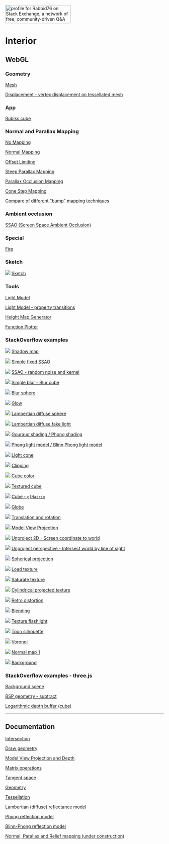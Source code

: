 <a href="https://stackexchange.com/users/7322082/rabbid76"><img src="https://stackexchange.com/users/flair/7322082.png" width="208" height="58" alt="profile for Rabbid76 on Stack Exchange, a network of free, community-driven Q&amp;A sites" title="profile for Rabbid76 on Stack Exchange, a network of free, community-driven Q&amp;A sites" /></a>

# Interior

## WebGL

### Geometry

[Mesh](https://rabbid76.github.io/graphics-snippets/html/basic/mesh.html)

[Displacement - vertex displacement on tessellated mesh](https://rabbid76.github.io/graphics-snippets/html/basic/displacement.html)

### App

[Rubiks cube](https://rabbid76.github.io/graphics-snippets/html/app/rubiks_cube.html)

### Normal and Parallax Mapping

[No Mapping](https://rabbid76.github.io/graphics-snippets/html/technique/parallax_001_no_parallax_mapping.html)

[Normal Mapping](https://rabbid76.github.io/graphics-snippets/html/technique/parallax_002_normal_mapping.html)

[Offset Limiting](https://rabbid76.github.io/graphics-snippets/html/technique/parallax_003_offset_limiting.html)

[Steep Parallax Mapping](https://rabbid76.github.io/graphics-snippets/html/technique/parallax_004_parallax_occlusion_mapping_derivative_tbn.html)

[Parallax Occlusion Mapping](https://rabbid76.github.io/graphics-snippets/html/technique/parallax_005_parallax_relief_mapping_derivative_tbn.html)

[Cone Step Mapping](https://rabbid76.github.io/graphics-snippets/html/technique/parallax_006_cone_step_mapping_derivative_tbn.html)

[Compare of different "bump" mapping techniques](https://rabbid76.github.io/graphics-snippets/html/technique/parallax_mapping.html)

### Ambient occlusion

[SSAO (Screen Space Ambient Occlusion)](https://rabbid76.github.io/graphics-snippets/html/technique/ssao.html)

### Special

[Fire](https://rabbid76.github.io/graphics-snippets/html/effect/fire.html)

### Sketch

![](html/sketch/image/sketch_texture_pen.png)
[Sketch](https://rabbid76.github.io/graphics-snippets/html/sketch/sketch_texture_pen.html)

### Tools

[Light Model](https://rabbid76.github.io/graphics-snippets/html/tools/light_model_view.html)

[Light Model - property transitions](https://rabbid76.github.io/graphics-snippets/html/tools/light_model_transition.html)

[Height Map Generator](https://rabbid76.github.io/graphics-snippets/html/tools/height_map_generator.html)

[Function Plotter](https://rabbid76.github.io/graphics-snippets/html/tools/function_plotter.html)

### StackOverflow examples

![](html/stackoverflow/image/shadow_map.png)
[Shadow map](https://rabbid76.github.io/graphics-snippets/html/stackoverflow/shadow_map.html)

![](html/stackoverflow/image/ssao_simple_b.png)
[Simple fixed SSAO](https://rabbid76.github.io/graphics-snippets/html/stackoverflow/ssao_simple_b.html)

![](html/stackoverflow/image/ssao_simple.png)
[SSAO - random noise and kernel](https://rabbid76.github.io/graphics-snippets/html/stackoverflow/ssao_simple.html)

![](html/stackoverflow/image/blur_cube_color.png)
[Simple blur - Blur cube](https://rabbid76.github.io/graphics-snippets/html/stackoverflow/blur_cube_color.html)

![](html/stackoverflow/image/blur_sphere_texture.png)
[Blur sphere](https://rabbid76.github.io/graphics-snippets/html/stackoverflow/blur_sphere_texture.html)

![](html/stackoverflow/image/glow.png)
[Glow](https://rabbid76.github.io/graphics-snippets/html/stackoverflow/glow.html)  

![](html/stackoverflow/image/lambertian_sphere.png)
[Lambertian diffuse sphere](https://rabbid76.github.io/graphics-snippets/html/stackoverflow/lambertian_sphere.html)

![](html/stackoverflow/image/lambertian_fake.png)
[Lambertian diffuse fake light](https://rabbid76.github.io/graphics-snippets/html/stackoverflow/lambertian_fake.html)

![](html/stackoverflow/image/gouraud_phong.png)
[Gouraud shading / Phong shading](https://rabbid76.github.io/graphics-snippets/html/stackoverflow/gouraud_phong.html)

![](html/stackoverflow/image/phong_blinnphong.png)
[Phong light model / Blinn Phong light model](https://rabbid76.github.io/graphics-snippets/html/stackoverflow/phong_blinnphong.html)

![](html/stackoverflow/image/light_cone.png)
[Light cone](https://rabbid76.github.io/graphics-snippets/html/stackoverflow/light_cone.html)

![](html/stackoverflow/image/clip_cube.png)
[Clipping](https://rabbid76.github.io/graphics-snippets/html/stackoverflow/clip_cube.html)

![](html/stackoverflow/image/cube_color.png)
[Cube color](https://rabbid76.github.io/graphics-snippets/html/stackoverflow/cube_color.html)

![](html/stackoverflow/image/cube_texture.png)
[Textured cube](https://rabbid76.github.io/graphics-snippets/html/stackoverflow/cube_texture.html)

![](html/stackoverflow/image/glMatrix_cube.png)
[Cube - `glMatrix`](https://rabbid76.github.io/graphics-snippets/html/stackoverflow/glMatrix_cube.html)

![](html/stackoverflow/image/sphere_texture.png)
[Globe](https://rabbid76.github.io/graphics-snippets/html/stackoverflow/sphere_texture.html)

![](html/stackoverflow/image/axis_rotation.png)
[Translation and rotation](https://rabbid76.github.io/graphics-snippets/html/stackoverflow/axis_rotation.html)

![](html/stackoverflow/image/model_view_projection.png)
[Model View Projection](https://rabbid76.github.io/graphics-snippets/html/stackoverflow/model_view_projection.html)

![](html/stackoverflow/image/unproject_2d.png)
[Unproject 2D - Screen coordinate to world](https://rabbid76.github.io/graphics-snippets/html/stackoverflow/unproject_2d.html)

![](html/stackoverflow/image/unproject_perspective.png)
[Unproject perspective - Intersect world by line of sight](https://rabbid76.github.io/graphics-snippets/html/stackoverflow/unproject_perspective.html)

![](html/stackoverflow/image/spherical_projection.png)
[Spherical projection](https://rabbid76.github.io/graphics-snippets/html/stackoverflow/spherical_projection.html)

![](html/stackoverflow/image/texture_load.png)
[Load texture](https://rabbid76.github.io/graphics-snippets/html/stackoverflow/texture_load.html)

![](html/stackoverflow/image/texture_saturate.png)
[Saturate texture](https://rabbid76.github.io/graphics-snippets/html/stackoverflow/texture_saturate.html)

![](html/stackoverflow/image/texture_cylindrical_projection.png)
[Cylindrical projected texture](https://rabbid76.github.io/graphics-snippets/html/stackoverflow/texture_cylindrical_projection.html)

![](html/stackoverflow/image/retro_distortion.png)
[Retro distortion](https://rabbid76.github.io/graphics-snippets/html/stackoverflow/retro_distortion.html)

![](html/stackoverflow/image/blending.png)
[Blending](https://rabbid76.github.io/graphics-snippets/html/stackoverflow/blending.html)

![](html/stackoverflow/image/texture_flashlight.png)
[Texture flashlight](https://rabbid76.github.io/graphics-snippets/html/stackoverflow/texture_flashlight.html)

![](html/stackoverflow/image/silhouette.png)
[Toon silhouette](https://rabbid76.github.io/graphics-snippets/html/stackoverflow/silhouette.html)

![](html/stackoverflow/image/voronoi.png)
[Voronoi](https://rabbid76.github.io/graphics-snippets/html/stackoverflow/voronoi.html)

![](html/stackoverflow/image/normalmap1.png)
[Normal map 1](https://rabbid76.github.io/graphics-snippets/html/stackoverflow/normalmap1.html)

![](html/stackoverflow/image/background_cube_poor_webgl.png)
[Background](https://rabbid76.github.io/graphics-snippets/html/stackoverflow/background_cube_poor_webgl.html)

### StackOverflow examples - three.js

[Background scene](https://rabbid76.github.io/graphics-snippets/html/stackoverrflow_threejs/background_scene.html)

[BSP geometry - subtract](https://rabbid76.github.io/graphics-snippets/html/stackoverrflow_threejs/geometry_bsp_subtrac.html)

[Logarithmic depth buffer (cube)](https://rabbid76.github.io/graphics-snippets/html/stackoverrflow_threejs/logarithmic_depth_cube.html)

---

## Documentation

[Intersection](https://github.com/Rabbid76/graphics-snippets/blob/master/documentation/intersection.md)

[Draw geometry](https://github.com/Rabbid76/graphics-snippets/blob/master/documentation/draw_mesh.md)

[Model View Projection and Depth](https://github.com/Rabbid76/graphics-snippets/blob/master/documentation/projection_and_depth.md)

[Matrix operations](https://github.com/Rabbid76/graphics-snippets/blob/master/documentation/matrix_operations.md)

[Tangent space](https://github.com/Rabbid76/graphics-snippets/blob/master/documentation/tangent_space.md)

[Geometry](https://github.com/Rabbid76/graphics-snippets/blob/master/documentation/geometry.md)

[Tessellation](https://github.com/Rabbid76/graphics-snippets/blob/master/documentation/tessellation.md)

[Lambertian (diffuse) reflectance model](https://github.com/Rabbid76/graphics-snippets/blob/master/documentation/light_lambertian_diffuse.md)

[Phong reflection model](https://github.com/Rabbid76/graphics-snippets/blob/master/documentation/light_phong.md)

[Blinn-Phong reflection model](https://github.com/Rabbid76/graphics-snippets/blob/master/documentation/light_blinn_phong.md)

[Normal, Parallax and Relief mapping (under construction)](https://github.com/Rabbid76/graphics-snippets/blob/master/documentation/normal_parallax_relief.md)
